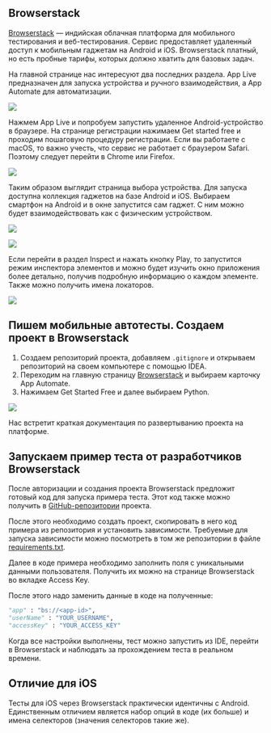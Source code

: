 ## Browserstack
[Browserstack](https://www.browserstack.com) — индийская облачная платформа для мобильного тестирования и веб-тестирования. Сервис предоставляет удаленный доступ к мобильным гаджетам на Android и iOS. Browserstack платный, но есть пробные тарифы, которых должно хватить для базовых задач.

На главной странице нас интересуют два последних раздела. App Live предназначен для запуска устройства и ручного взаимодействия, а App Automate для автоматизации.

![](https://raw.githubusercontent.com/qa-guru/knowledge-base/main/img/les21/21-1.png)

Нажмем App Live и попробуем запустить удаленное Android-устройство в браузере. На странице регистрации нажимаем Get started free и проходим пошаговую процедуру регистрации. Если вы работаете с macOS, то важно учесть, что сервис не работает с браузером Safari. Поэтому следует перейти в Chrome или Firefox.

![](https://raw.githubusercontent.com/qa-guru/knowledge-base/main/img/les21/21-2.png)

Таким образом выглядит страница выбора устройства. Для запуска доступна коллекция гаджетов на базе Android и iOS. Выбираем смартфон на Android и в окне запустится сам гаджет. С ним можно будет взаимодействовать как с физическим устройством. 

![](https://raw.githubusercontent.com/qa-guru/knowledge-base/main/img/les21/21-3.png)

![](https://raw.githubusercontent.com/qa-guru/knowledge-base/main/img/les21/21-4.png)

Если перейти в раздел Inspect и нажать кнопку Play, то запустится режим инспектора элементов и можно будет изучить окно приложения более детально, получив подробную информацию о каждом элементе. Также можно получить имена локаторов.

![](https://raw.githubusercontent.com/qa-guru/knowledge-base/main/img/les21/21-5.png)

## Пишем мобильные автотесты. Создаем проект в Browserstack
1. Создаем репозиторий проекта, добавляем `.gitignore` и открываем репозиторий на своем компьютере с помощью IDEA.
2. Переходим на главную страницу [Browserstack](https://www.browserstack.com) и выбираем карточку App Automate.
3. Нажимаем Get Started Free и далее выбираем Python.

![](https://raw.githubusercontent.com/qa-guru/knowledge-base/main/img/les21/21-6.png)

Нас встретит краткая документация по развертыванию проекта на платформе.

## Запускаем пример теста от разработчиков Browserstack
После авторизации и создания проекта Browserstack предложит готовый код для запуска примера теста. Этот код также можно получить в [GitHub-репозитории](https://github.com/browserstack/python-appium-app-browserstack/blob/master/android/browserstack_sample.py) проекта.

После этого необходимо создать проект, скопировать в него код примера из репозитория и установить зависимости. Требуемые для запуска зависимости можно посмотреть в том же репозитории в файле [requirements.txt](https://github.com/browserstack/python-appium-app-browserstack/blob/master/requirements.txt).

Далее в коде примера необходимо заполнить поля с уникальными данными пользователя. Получить их можно на странице Browserstack во вкладке Access Key.

После этого надо заменить данные в коде на полученные:
```python
"app" : "bs://<app-id>",
"userName" : "YOUR_USERNAME",
"accessKey" : "YOUR_ACCESS_KEY"
```

Когда все настройки выполнены, тест можно запустить из IDE, перейти в Browserstack и наблюдать за прохождением теста в реальном времени.

## Отличие для iOS
Тесты для iOS через Browserstack практически идентичны с Android. Единственным отличием является набор опций в коде (их больше) и имена селекторов (значения селекторов такие же). 
